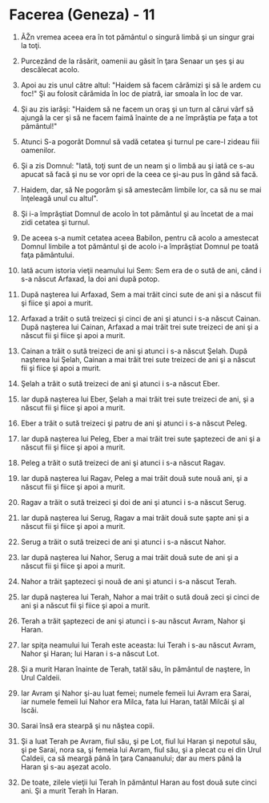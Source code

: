 # Facerea (Geneza) - 11

1. ÃŽn vremea aceea era în tot pământul o singură limbă şi un singur grai la toţi.

2. Purcezând de la răsărit, oamenii au găsit în ţara Senaar un şes şi au descălecat acolo.

3. Apoi au zis unul către altul: "Haidem să facem cărămizi şi să le ardem cu foc!" Şi au folosit cărămida în loc de piatră, iar smoala în loc de var.

4. Şi au zis iarăşi: "Haidem să ne facem un oraş şi un turn al cărui vârf să ajungă la cer şi să ne facem faimă înainte de a ne împrăştia pe faţa a tot pământul!"

5. Atunci S-a pogorât Domnul să vadă cetatea şi turnul pe care-l zideau fiii oamenilor.

6. Şi a zis Domnul: "Iată, toţi sunt de un neam şi o limbă au şi iată ce s-au apucat să facă şi nu se vor opri de la ceea ce şi-au pus în gând să facă.

7. Haidem, dar, să Ne pogorâm şi să amestecăm limbile lor, ca să nu se mai înţeleagă unul cu altul".

8. Şi i-a împrăştiat Domnul de acolo în tot pământul şi au încetat de a mai zidi cetatea şi turnul.

9. De aceea s-a numit cetatea aceea Babilon, pentru că acolo a amestecat Domnul limbile a tot pământul şi de acolo i-a împrăştiat Domnul pe toată faţa pământului.

10. Iată acum istoria vieţii neamului lui Sem: Sem era de o sută de ani, când i s-a născut Arfaxad, la doi ani după potop.

11. După naşterea lui Arfaxad, Sem a mai trăit cinci sute de ani şi a născut fii şi fiice şi apoi a murit.

12. Arfaxad a trăit o sută treizeci şi cinci de ani şi atunci i s-a născut Cainan. După naşterea lui Cainan, Arfaxad a mai trăit trei sute treizeci de ani şi a născut fii şi fiice şi apoi a murit.

13. Cainan a trăit o sută treizeci de ani şi atunci i s-a născut Şelah. După naşterea lui Şelah, Cainan a mai trăit trei sute treizeci de ani şi a născut fii şi fiice şi apoi a murit.

14. Şelah a trăit o sută treizeci de ani şi atunci i s-a născut Eber.

15. Iar după naşterea lui Eber, Şelah a mai trăit trei sute treizeci de ani, şi a născut fii şi fiice şi apoi a murit.

16. Eber a trăit o sută treizeci şi patru de ani şi atunci i s-a născut Peleg.

17. Iar după naşterea lui Peleg, Eber a mai trăit trei sute şaptezeci de ani şi a născut fii şi fiice şi apoi a murit.

18. Peleg a trăit o sută treizeci de ani şi atunci i s-a născut Ragav.

19. Iar după naşterea lui Ragav, Peleg a mai trăit două sute nouă ani, şi a născut fii şi fiice şi apoi a murit.

20. Ragav a trăit o sută treizeci şi doi de ani şi atunci i s-a născut Serug.

21. Iar după naşterea lui Serug, Ragav a mai trăit două sute şapte ani şi a născut fii şi fiice şi apoi a murit.

22. Serug a trăit o sută treizeci de ani şi atunci i s-a născut Nahor.

23. Iar după naşterea lui Nahor, Serug a mai trăit două sute de ani şi a născut fii şi fiice şi apoi a murit.

24. Nahor a trăit şaptezeci şi nouă de ani şi atunci i s-a născut Terah.

25. Iar după naşterea lui Terah, Nahor a mai trăit o sută două zeci şi cinci de ani şi a născut fii şi fiice şi apoi a murit.

26. Terah a trăit şaptezeci de ani şi atunci i s-au născut Avram, Nahor şi Haran.

27. Iar spiţa neamului lui Terah este aceasta: lui Terah i s-au născut Avram, Nahor şi Haran; lui Haran i s-a născut Lot.

28. Şi a murit Haran înainte de Terah, tatăl său, în pământul de naştere, în Urul Caldeii.

29. Iar Avram şi Nahor şi-au luat femei; numele femeii lui Avram era Sarai, iar numele femeii lui Nahor era Milca, fata lui Haran, tatăl Milcăi şi al Iscăi.

30. Sarai însă era stearpă şi nu năştea copii.

31. Şi a luat Terah pe Avram, fiul său, şi pe Lot, fiul lui Haran şi nepotul său, şi pe Sarai, nora sa, şi femeia lui Avram, fiul său, şi a plecat cu ei din Urul Caldeii, ca să meargă până în ţara Canaanului; dar au mers până la Haran şi s-au aşezat acolo.

32. De toate, zilele vieţii lui Terah în pământul Haran au fost două sute cinci ani. Şi a murit Terah în Haran.

